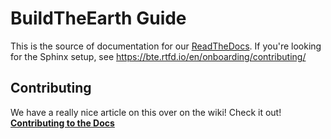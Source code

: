 # BuildTheEarth Guide

This is the source of documentation for our [ReadTheDocs](https://bte.rtfd.io).
If you're looking for the Sphinx setup, see https://bte.rtfd.io/en/onboarding/contributing/

Contributing
------------

We have a really nice article on this over on the wiki! Check it out! [**Contributing to the Docs**](https://bte.readthedocs.io/en/onboarding/contributing/)